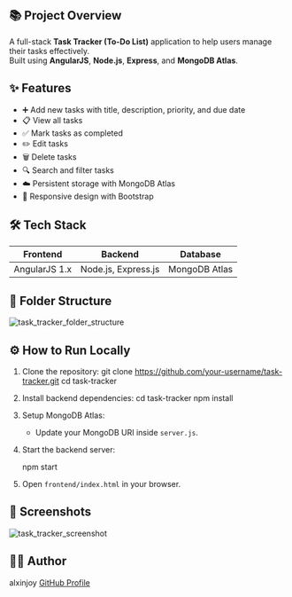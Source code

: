 ## 📚 Project Overview

A full-stack **Task Tracker (To-Do List)** application to help users manage their tasks effectively.  
Built using **AngularJS**, **Node.js**, **Express**, and **MongoDB Atlas**.

## ✨ Features

- ➕ Add new tasks with title, description, priority, and due date
- 📋 View all tasks
- ✅ Mark tasks as completed
- ✏️ Edit tasks
- 🗑️ Delete tasks
- 🔍 Search and filter tasks
- ☁️ Persistent storage with MongoDB Atlas
- 📱 Responsive design with Bootstrap



## 🛠️ Tech Stack

| Frontend       | Backend             | Database      |
|:-------------: |:------------------: |:--------:     |
| AngularJS 1.x  | Node.js, Express.js | MongoDB Atlas |



## 📂 Folder Structure
![task_tracker_folder_structure](https://github.com/user-attachments/assets/7d7d0f32-73ed-4153-9c97-d37326654a96)






## ⚙️ How to Run Locally

1. Clone the repository:
   git clone https://github.com/your-username/task-tracker.git
   cd task-tracker

2. Install backend dependencies:
   cd task-tracker
   npm install
   
3. Setup MongoDB Atlas:
   - Update your MongoDB URI inside `server.js`.

4. Start the backend server:
   
   npm start


5. Open `frontend/index.html` in your browser.



## 📸 Screenshots

![task_tracker_screenshot](https://github.com/user-attachments/assets/56c54170-fe59-4344-969b-ab7315df1a5e)


## 🧑‍💻 Author

alxinjoy
[GitHub Profile](https://github.com/alxinjoy)


